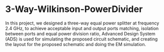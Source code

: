 # 3-Way-Wilkinson-PowerDivider
In this project, we designed a three-way equal power splitter at frequency 2.4 GHz, to achieve acceptable input and output ports matching, isolation between ports and equal power division ratio, Advanced Design System (ADS) is used for simulating the proposed circuit schematic, and creating the layout for the proposed schematic and doing the EM simulation.
